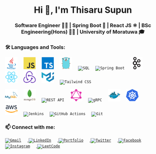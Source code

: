 <h1 align="center">Hi 👋, I'm Thisaru Supun</h1>
<h3 align="center">Software Engineer 👨‍💻 | Spring Boot 🍃 | React JS ⚛ | BSc Engineering(Hons) 👨‍🎓 | University of Moratuwa 🎓</h3>
<h3 align="left">🛠️ Languages and Tools:</h3>

<!-- 🧠 Languages -->
<p align="left">
  <code><img style="margin-right: 15px;" src="https://raw.githubusercontent.com/devicons/devicon/master/icons/java/java-original.svg" alt="Java" width="40" height="40"/></code>
  <code><img style="margin-right: 15px;" src="https://raw.githubusercontent.com/devicons/devicon/master/icons/javascript/javascript-original.svg" alt="JavaScript" width="40" height="40"/></code>
  <code><img style="margin-right: 15px;" src="https://raw.githubusercontent.com/devicons/devicon/master/icons/typescript/typescript-original.svg" alt="TypeScript" width="40" height="40"/></code>
  <code><img style="margin-right: 15px;" src="https://raw.githubusercontent.com/devicons/devicon/master/icons/go/go-original.svg" alt="Golang" width="40" height="40"/></code>
  <code><img style="margin-right: 15px;" src="https://www.svgrepo.com/show/255832/sql.svg" alt="SQL" width="40" height="40"/></code>
  <!-- 🧰 Frameworks & Libraries -->
  <code><img style="margin-right: 15px;" src="https://www.vectorlogo.zone/logos/springio/springio-icon.svg" alt="Spring Boot" width="40" height="40"/></code>
  <code><img style="margin-right: 15px;" src="https://raw.githubusercontent.com/devicons/devicon/master/icons/apachekafka/apachekafka-original.svg" alt="Kafka" width="40" height="40"/></code>
  <code><img style="margin-right: 15px;" src="https://raw.githubusercontent.com/devicons/devicon/master/icons/react/react-original.svg" alt="React" width="40" height="40"/></code>
  <code><img style="margin-right: 15px;" src="https://raw.githubusercontent.com/devicons/devicon/master/icons/redux/redux-original.svg" alt="Redux" width="40" height="40"/></code>
  <code><img style="margin-right: 15px;" src="https://raw.githubusercontent.com/devicons/devicon/master/icons/materialui/materialui-original.svg" alt="Material UI" width="40" height="40"/></code>
  <code><img style="margin-right: 15px;" src="https://www.vectorlogo.zone/logos/tailwindcss/tailwindcss-icon.svg" alt="Tailwind CSS" width="40" height="40"/></code>




</p>

<!-- 🗄️ Databases & APIs -->
<p align="left">
  <code><img style="margin-right: 15px;" src="https://raw.githubusercontent.com/devicons/devicon/master/icons/mysql/mysql-original-wordmark.svg" alt="MySQL" width="40" height="40"/></code>
  <code><img style="margin-right: 15px;" src="https://raw.githubusercontent.com/devicons/devicon/master/icons/mongodb/mongodb-original-wordmark.svg" alt="MongoDB" width="40" height="40"/></code>
  <code><img style="margin-right: 15px;" src="https://www.vectorlogo.zone/logos/getpostman/getpostman-icon.svg" alt="REST API" width="40" height="40"/></code>
  <code><img style="margin-right: 15px;" src="https://raw.githubusercontent.com/devicons/devicon/master/icons/graphql/graphql-plain.svg" alt="GraphQL" width="40" height="40"/></code>
  <code><img style="margin-right: 15px;" src="https://avatars.githubusercontent.com/u/7802525?s=200&v=4" alt="gRPC" width="40" height="40"/></code>
  <!-- ☁️ DevOps & Tools -->
  <code><img style="margin-right: 15px;" src="https://raw.githubusercontent.com/devicons/devicon/master/icons/docker/docker-original.svg" alt="Docker" width="40" height="40"/></code>
  <code><img style="margin-right: 15px;" src="https://raw.githubusercontent.com/devicons/devicon/master/icons/kubernetes/kubernetes-plain.svg" alt="Kubernetes" width="40" height="40"/></code>
  <code><img style="margin-right: 15px;" src="https://raw.githubusercontent.com/devicons/devicon/master/icons/amazonwebservices/amazonwebservices-original-wordmark.svg" alt="AWS" width="40" height="40"/></code>
  <code><img style="margin-right: 15px;" src="https://www.vectorlogo.zone/logos/jenkins/jenkins-icon.svg" alt="Jenkins" width="40" height="40"/></code>
  <code><img style="margin-right: 15px;" src="https://avatars.githubusercontent.com/u/44036562?s=200&v=4" alt="GitHub Actions" width="40" height="40"/></code>
  <code><img style="margin-right: 15px;" src="https://www.vectorlogo.zone/logos/git-scm/git-scm-icon.svg" alt="Git" width="40" height="40"/></code>
</p>

<h3 align="left">📫 Connect with me:</h3>
<p align="left">
  <!-- Gmail -->
  <a href="mailto:thisarusupun1314@gmail.com" target="_blank">
    <code><img src="https://raw.githubusercontent.com/gauravghongde/social-icons/master/PNG/Color/Gmail.png" alt="Gmail" height="40" style="margin-right: 20px;" /></code>
  </a>

  <!-- LinkedIn -->
  <a href="https://linkedin.com/in/thisarusupun" target="_blank">
    <code><img src="https://raw.githubusercontent.com/rahuldkjain/github-profile-readme-generator/master/src/images/icons/Social/linked-in-alt.svg" alt="LinkedIn" height="40" style="margin-right: 20px;" /></code>
  </a>

  <!-- Portfolio -->
  <a href="https://thisarusupun-portfolio1.netlify.app/" target="_blank">
    <code><img src="https://raw.githubusercontent.com/gauravghongde/social-icons/master/PNG/Color/Web.SVG" alt="Portfolio" height="40" style="margin-right: 20px;" /></code>
  </a>

  <!-- Twitter -->
  <a href="https://twitter.com/thisarusupun" target="_blank">
    <code><img src="https://raw.githubusercontent.com/rahuldkjain/github-profile-readme-generator/master/src/images/icons/Social/twitter.svg" alt="Twitter" height="40" style="margin-right: 20px;" /></code>
  </a>

  <!-- Facebook -->
  <a href="https://fb.com/thisarusc" target="_blank">
    <code><img src="https://raw.githubusercontent.com/rahuldkjain/github-profile-readme-generator/master/src/images/icons/Social/facebook.svg" alt="Facebook" height="40" style="margin-right: 20px;" /></code>
  </a>

  <!-- Instagram -->
  <a href="https://instagram.com/thisaru_supun" target="_blank">
    <code><img src="https://raw.githubusercontent.com/rahuldkjain/github-profile-readme-generator/master/src/images/icons/Social/instagram.svg" alt="Instagram" height="40" style="margin-right: 20px;" /></code>
  </a>

  <!-- LeetCode -->
  <a href="https://www.leetcode.com/thisarusupun" target="_blank">
    <code><img src="https://raw.githubusercontent.com/rahuldkjain/github-profile-readme-generator/master/src/images/icons/Social/leet-code.svg" alt="LeetCode" height="40" style="margin-right: 20px;" /></code>
  </a>
</p>





